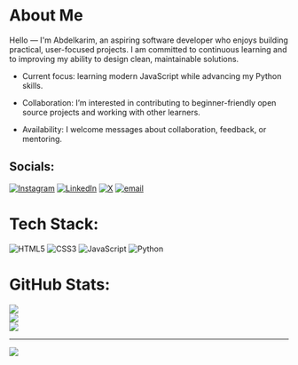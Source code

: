 # About Me

Hello — I'm Abdelkarim, an aspiring software developer who enjoys building practical, user-focused projects. I am committed to continuous learning and to improving my ability to design clean, maintainable solutions.

* Current focus: learning modern JavaScript while advancing my Python skills.

* Collaboration: I’m interested in contributing to beginner-friendly open source projects and working with other learners.

* Availability: I welcome messages about collaboration, feedback, or mentoring.

## Socials:
[![Instagram](https://img.shields.io/badge/Instagram-%23E4405F.svg?logo=Instagram&logoColor=white)](https://instagram.com/abdelkarim.xyz) [![LinkedIn](https://img.shields.io/badge/LinkedIn-%230077B5.svg?logo=linkedin&logoColor=white)](https://linkedin.com/in/abdelkarim-abchi) [![X](https://img.shields.io/badge/X-black.svg?logo=X&logoColor=white)](https://x.com/karim_xyz_) [![email](https://img.shields.io/badge/Email-D14836?logo=gmail&logoColor=white)](mailto:abdelkarim2dev@gmail.com) 

# Tech Stack:
![HTML5](https://img.shields.io/badge/html5-%23E34F26.svg?style=for-the-badge&logo=html5&logoColor=white) ![CSS3](https://img.shields.io/badge/css3-%231572B6.svg?style=for-the-badge&logo=css3&logoColor=white) ![JavaScript](https://img.shields.io/badge/javascript-%23323330.svg?style=for-the-badge&logo=javascript&logoColor=%23F7DF1E) ![Python](https://img.shields.io/badge/python-3670A0?style=for-the-badge&logo=python&logoColor=ffdd54)
# GitHub Stats:
![](https://github-readme-stats.vercel.app/api?username=karim-xyz&theme=nightowl&hide_border=false&include_all_commits=false&count_private=false)<br/>
![](https://nirzak-streak-stats.vercel.app/?user=karim-xyz&theme=nightowl&hide_border=false)<br/>
![](https://github-readme-stats.vercel.app/api/top-langs/?username=karim-xyz&theme=nightowl&hide_border=false&include_all_commits=false&count_private=false&layout=compact)

---
[![](https://visitcount.itsvg.in/api?id=karim-xyz&icon=0&color=0)](https://visitcount.itsvg.in)

<!-- Proudly created with GPRM ( https://gprm.itsvg.in ) -->
